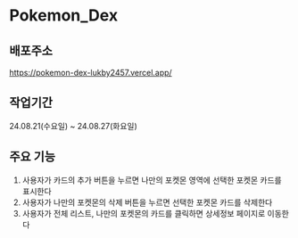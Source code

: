 # Pokemon_Dex

## 배포주소
<https://pokemon-dex-lukby2457.vercel.app/>

## 작업기간
24.08.21(수요일) ~ 24.08.27(화요일)

## 주요 기능
1. 사용자가 카드의 추가 버튼을 누르면 나만의 포켓몬 영역에 선택한 포켓몬 카드를 표시한다
2. 사용자가 나만의 포켓몬의 삭제 버튼을 누르면 선택한 포켓몬 카드를 삭제한다
3. 사용자가 전체 리스트, 나만의 포켓몬의 카드를 클릭하면 상세정보 페이지로 이동한다
